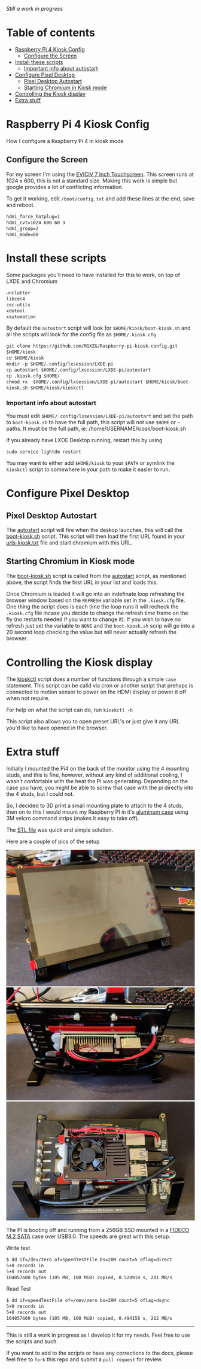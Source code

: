 *Still a work in progress*

# Table of contents
- [Raspberry Pi 4 Kiosk Config](#raspberry-pi-4-kiosk-config)
  * [Configure the Screen](#configure-the-screen)
- [Install these scripts](#install-these-scripts)
    + [Important info about autostart](#important-info-about-autostart)
- [Configure Pixel Desktop](#configure-pixel-desktop)
  * [Pixel Desktop Autostart](#pixel-desktop-autostart)
  * [Starting Chromium in Kiosk mode](#starting-chromium-in-kiosk-mode)
- [Controlling the Kiosk display](#controlling-the-kiosk-display)
- [Extra stuff](#extra-stuff)


# Raspberry Pi 4 Kiosk Config

How I configure a Raspberry Pi 4 in kiosk mode

## Configure the Screen

For my screen I'm using the [EVICIV 7 Inch Touchscreen](https://www.amazon.co.uk/gp/product/B07Q2LBWYK). This screen runs at 1024 x 600, this is not a standard size. Making this work is simple but google provides a lot of conflicting information.

To get it working, edit `/boot/config.txt` and add these lines at the end, save and reboot.

```
hdmi_force_hotplug=1
hdmi_cvt=1024 600 60 3
hdmi_group=2
hdmi_mode=88
```

# Install these scripts

Some packages you'll need to have installed for this to work, on top of LXDE and Chromium

    unclutter
    libcec4 
    cec-utils
    xdotool
    xautomation

By default the `autostart` script will look for `$HOME/kiosk/boot-kiosk.sh` and all the scripts will look for the config file as `$HOME/.kiosk.cfg`

    git clone https://github.com/M1XZG/Raspberry-pi-kiosk-config.git $HOME/kiosk
    cd $HOME/kiosk
    mkdir -p $HOME/.config/lxsession/LXDE-pi
    cp autostart $HOME/.config/lxsession/LXDE-pi/autostart
    cp .kiosk.cfg $HOME/
    chmod +x  $HOME/.config/lxsession/LXDE-pi/autostart $HOME/kiosk/boot-kiosk.sh $HOME/kiosk/kioskctl

### Important info about autostart

You must edit `$HOME/.config/lxsession/LXDE-pi/autostart` and set the path to `boot-kiosk.sh` to have the full path, this script will not use `$HOME` or `~` paths. It must be the full path, ie: /home/USERNAME/kiosk/boot-kiosk.sh

If you already have LXDE Desktop running, restart this by using

    sudo service lightdm restart

You may want to either add `$HOME/kiosk` to your `$PATH` or symlink the `kioskctl` script to somewhere in your path to make it easier to run. 

# Configure Pixel Desktop

## Pixel Desktop Autostart

The [autostart](autostart) script will fire when the deskop launches, this will call the [boot-kiosk.sh](boot-kiosk.sh) script. This script will then load the first URL found in your [urls-kiosk.txt](urls-kiosk.txt) file and start chromium with this URL.

## Starting Chromium in Kiosk mode

The [boot-kiosk.sh](boot-kiosk.sh) script is called from the [autostart](autostart) script, as mentioned above, the script finds the first URL in your list and loads this. 

Once Chromium is loaded it will go into an indefinate loop refreshing the browser window based on the `REFRESH` variable set in the `.kiosk.cfg` file. One thing the script does is each time the loop runs it will recheck the `.kiosk.cfg` file incase you decide to change the refresh time frame on the fly (no restarts needed if you want to change it). If you wish to have no refresh just set the variable to `NONE` and the `boot-kiosk.sh` scrip will go into a 20 second loop checking the value but will never actually refresh the browser.

# Controlling the Kiosk display

The [kioskctl](kioskctl) script does a number of functions through a simple `case` statement. This script can be calld via cron or another script that prehaps is connected to motion sensor to power on the HDMI display or power it off when not require.

For help on what the script can do, run `kioskctl -h`

This script also allows you to open preset URL's or just give it any URL you'd like to have opened in the browser.

# Extra stuff

Initially I mounted the Pi4 on the back of the monitor using the 4 mounting studs, and this is fine, however, without any kind of additional cooling, I wasn't confortable with the heat the Pi was generating. Depending on the case you have, you might be able to screw that case with the pi directly into the 4 studs, but I could not.

So, I decided to 3D print a small mounting plate to attach to the 4 studs, then on to this I would mount my Raspberry PI in it's [aluminum case](https://www.amazon.co.uk/gp/product/B081R54N7Z) using 3M velcro command strips (makes it easy to take off).

The [STL file](3D-print-files/PI4_Mounting_Plate_v1.0.stl) was quick and simple solution.

Here are a couple of pics of the setup

![Front](images/front.jpg)
![Back - Standing](images/back-1.jpg)
![Back - Alt view](images/back-2.jpg)

The PI is booting off and running from a 256GB SSD mounted in a [FIDECO M.2 SATA](https://www.amazon.co.uk/gp/product/B07TTG66GW) case over USB3.0. The speeds are great with this setup.

Write test

```
$ dd if=/dev/zero of=speedTestFile bs=20M count=5 oflag=direct
5+0 records in
5+0 records out
104857600 bytes (105 MB, 100 MiB) copied, 0.520918 s, 201 MB/s
```

Read Test

```
$ dd if=speedTestFile of=/dev/zero bs=20M count=5 oflag=dsync
5+0 records in
5+0 records out
104857600 bytes (105 MB, 100 MiB) copied, 0.494158 s, 212 MB/s
```

----
This is still a work in progress as I develop it for my needs. Feel free to use the scripts and such. 

If you want to add to the scripts or have any corrections to the docs, please feel free to `fork` this repo and submit a `pull request` for review.
